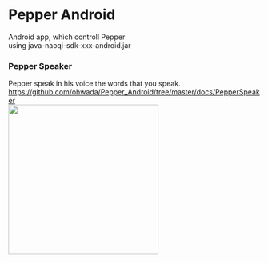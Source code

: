Pepper Android
===============

Android app, which controll Pepper<br>
using java-naoqi-sdk-xxx-android.jar<br>

### Pepper Speaker
Pepper speak in his voice the words that you speak. <br>
https://github.com/ohwada/Pepper_Android/tree/master/docs/PepperSpeaker <br>
<img src="https://raw.githubusercontent.com/ohwada/Pepper_Android/master/docs/PepperSpeaker/concept.png" width="300" />
